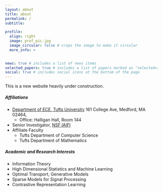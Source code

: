 ```yaml
---
layout: about
title: about
permalink: /
subtitle: 

profile:
  align: right
  image: prof_pic.jpg
  image_circular: false # crops the image to make it circular
  more_info: >
    

news: true # includes a list of news items
selected_papers: true # includes a list of papers marked as "selected={true}"
social: true # includes social icons at the bottom of the page
---
```


This is a new website heavily under construction. 

##### Affiliations
- [Department of ECE, Tufts University](https://engineering.tufts.edu/ece/) 161 College Ave, Medford, MA 02464,
  - Office: Halligan Hall, Room 144 
- Senior Investigator, [NSF IAIFI](https://iaifi.org/)  </a> 
- Affiliate Faculty 
  - Tufts Department of Computer Science
  - Tufts Department of Mathematics


##### Academic and Research Interests
- Information Theory
- High Dimensional Statistics and Machine Learning 
- Optimal Transport, Generative Models
- Sparse Models for Signal Processing
- Contrastive Representation Learning

